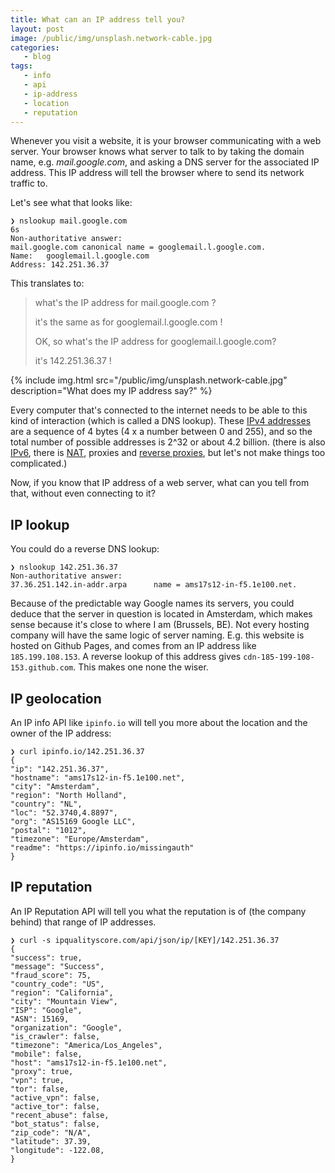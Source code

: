 ```yaml
---
title: What can an IP address tell you?
layout: post
image: /public/img/unsplash.network-cable.jpg
categories:
   - blog
tags:
   - info
   - api
   - ip-address
   - location
   - reputation
---
```


Whenever you visit a website, it is your browser communicating with a web server. 
Your browser knows what server to talk to by taking the domain name, e.g. _mail.google.com_, 
and asking a DNS server for the associated IP address. 
This IP address will tell the browser where to send its network traffic to.

Let's see what that looks like:

    ❯ nslookup mail.google.com                                                                                                                                                                                                                                                      6s
    Non-authoritative answer:
    mail.google.com canonical name = googlemail.l.google.com.
    Name:   googlemail.l.google.com
    Address: 142.251.36.37

This translates to:

> what's the IP address for mail.google.com ?
>
> it's the same as for googlemail.l.google.com !
>
> OK, so what's the IP address for googlemail.l.google.com?
>
> it's 142.251.36.37 !

{%
include img.html
src="/public/img/unsplash.network-cable.jpg"
description="What does my IP address say?"
%}

Every computer that's connected to the internet needs to be able to this kind of interaction 
(which is called a DNS lookup).
These [IPv4 addresses](https://en.wikipedia.org/wiki/IPv4) are a sequence of 4 bytes (4 x a number between 0 and 255), 
and so the total number of possible addresses is 2^32 or about 4.2 billion. 
(there is also [IPv6](https://en.wikipedia.org/wiki/IPv6), 
there is [NAT](https://en.wikipedia.org/wiki/Network_address_translation), 
proxies and [reverse proxies](https://en.wikipedia.org/wiki/Reverse_proxy), but let's not make things too complicated.)

Now, if you know that IP address of a web server, what can you tell from that, without even connecting to it?

## IP lookup

You could do a reverse DNS lookup:

    ❯ nslookup 142.251.36.37
    Non-authoritative answer:
    37.36.251.142.in-addr.arpa      name = ams17s12-in-f5.1e100.net.

Because of the predictable way Google names its servers, you could deduce that the server in question is located in Amsterdam,
which makes sense because it's close to where I am (Brussels, BE). 
Not every hosting company will have the same logic of server naming.
E.g. this website is hosted on Github Pages, and comes from an IP address like `185.199.108.153`. 
A reverse lookup of this address gives `cdn-185-199-108-153.github.com`. This makes one none the wiser.

## IP geolocation

An IP info API like `ipinfo.io` will tell you more about the location and the owner of the IP address:

    ❯ curl ipinfo.io/142.251.36.37
    {
    "ip": "142.251.36.37",
    "hostname": "ams17s12-in-f5.1e100.net",
    "city": "Amsterdam",
    "region": "North Holland",
    "country": "NL",
    "loc": "52.3740,4.8897",
    "org": "AS15169 Google LLC",
    "postal": "1012",
    "timezone": "Europe/Amsterdam",
    "readme": "https://ipinfo.io/missingauth"
    }

## IP reputation

An IP Reputation API will tell you what the reputation is of (the company behind) that range of IP addresses.

    ❯ curl -s ipqualityscore.com/api/json/ip/[KEY]/142.251.36.37
    {
    "success": true,
    "message": "Success",
    "fraud_score": 75,
    "country_code": "US",
    "region": "California",
    "city": "Mountain View",
    "ISP": "Google",
    "ASN": 15169,
    "organization": "Google",
    "is_crawler": false,
    "timezone": "America/Los_Angeles",
    "mobile": false,
    "host": "ams17s12-in-f5.1e100.net",
    "proxy": true,
    "vpn": true,
    "tor": false,
    "active_vpn": false,
    "active_tor": false,
    "recent_abuse": false,
    "bot_status": false,
    "zip_code": "N/A",
    "latitude": 37.39,
    "longitude": -122.08,
    }
